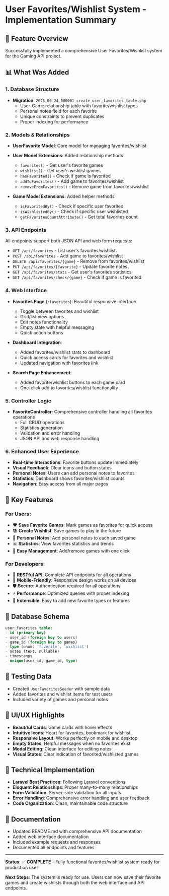 # User Favorites/Wishlist System - Implementation Summary

## 🎯 **Feature Overview**
Successfully implemented a comprehensive User Favorites/Wishlist system for the Gaming API project.

## 📊 **What Was Added**

### 1. Database Structure
- **Migration**: `2025_06_24_000001_create_user_favorites_table.php`
  - User-Game relationship table with favorite/wishlist types
  - Personal notes field for each favorite
  - Unique constraints to prevent duplicates
  - Proper indexing for performance

### 2. Models & Relationships
- **UserFavorite Model**: Core model for managing favorites/wishlist
- **User Model Extensions**: Added relationship methods
  - `favorites()` - Get user's favorite games
  - `wishlist()` - Get user's wishlist games
  - `hasFavorited()` - Check if game is favorited
  - `addToFavorites()` - Add game to favorites/wishlist
  - `removeFromFavorites()` - Remove game from favorites/wishlist

- **Game Model Extensions**: Added helper methods
  - `isFavoritedBy()` - Check if specific user favorited
  - `isWishlistedBy()` - Check if specific user wishlisted
  - `getFavoritesCountAttribute()` - Get total favorites count

### 3. API Endpoints
All endpoints support both JSON API and web form requests:

- `GET /api/favorites` - List user's favorites/wishlist
- `POST /api/favorites` - Add game to favorites/wishlist
- `DELETE /api/favorites/{game}` - Remove from favorites/wishlist
- `PUT /api/favorites/{favorite}` - Update favorite notes
- `GET /api/favorites/stats` - Get user's favorites statistics
- `GET /api/favorites/check/{game}` - Check if game is favorited

### 4. Web Interface
- **Favorites Page** (`/favorites`): Beautiful responsive interface
  - Toggle between favorites and wishlist
  - Grid/list view options
  - Edit notes functionality
  - Empty state with helpful messaging
  - Quick action buttons

- **Dashboard Integration**: 
  - Added favorites/wishlist stats to dashboard
  - Quick access cards for favorites and wishlist
  - Updated navigation with favorites link

- **Search Page Enhancement**:
  - Added favorite/wishlist buttons to each game card
  - One-click add to favorites/wishlist functionality

### 5. Controller Logic
- **FavoriteController**: Comprehensive controller handling all favorites operations
  - Full CRUD operations
  - Statistics generation
  - Validation and error handling
  - JSON API and web response handling

### 6. Enhanced User Experience
- **Real-time Interactions**: Favorite buttons update immediately
- **Visual Feedback**: Clear icons and button states
- **Personal Notes**: Users can add personal notes to favorites
- **Statistics**: Dashboard shows favorites/wishlist counts
- **Navigation**: Easy access from all major pages

## 🚀 **Key Features**

### For Users:
- ❤️ **Save Favorite Games**: Mark games as favorites for quick access
- 📚 **Create Wishlist**: Save games to play in the future
- 📝 **Personal Notes**: Add personal notes to each saved game
- 📊 **Statistics**: View favorites statistics and trends
- 🔄 **Easy Management**: Add/remove games with one click

### For Developers:
- 🔌 **RESTful API**: Complete API endpoints for all operations
- 📱 **Mobile-Friendly**: Responsive design works on all devices
- 🛡️ **Secure**: Authentication required for all operations
- ⚡ **Performance**: Optimized queries with proper indexing
- 🎨 **Extensible**: Easy to add new favorite types or features

## 📝 **Database Schema**

```sql
user_favorites table:
- id (primary key)
- user_id (foreign key to users)
- game_id (foreign key to games)
- type (enum: 'favorite', 'wishlist')
- notes (text, nullable)
- timestamps
- unique(user_id, game_id, type)
```

## 🧪 **Testing Data**
- Created `UserFavoritesSeeder` with sample data
- Added favorites and wishlist items for test users
- Included variety of games and personal notes

## 🎨 **UI/UX Highlights**
- **Beautiful Cards**: Game cards with hover effects
- **Intuitive Icons**: Heart for favorites, bookmark for wishlist
- **Responsive Layout**: Works perfectly on mobile and desktop
- **Empty States**: Helpful messages when no favorites exist
- **Modal Editing**: Clean interface for editing notes
- **Visual States**: Clear indication of favorited/wishlisted games

## 🔧 **Technical Implementation**
- **Laravel Best Practices**: Following Laravel conventions
- **Eloquent Relationships**: Proper many-to-many relationships
- **Form Validation**: Server-side validation for all inputs
- **Error Handling**: Comprehensive error handling and user feedback
- **Code Organization**: Clean, maintainable code structure

## 📖 **Documentation**
- Updated README.md with comprehensive API documentation
- Added web interface documentation
- Included example requests and responses
- Documented all endpoints and features

---

**Status**: ✅ **COMPLETE** - Fully functional favorites/wishlist system ready for production use!

**Next Steps**: The system is ready for use. Users can now save their favorite games and create wishlists through both the web interface and API endpoints.
